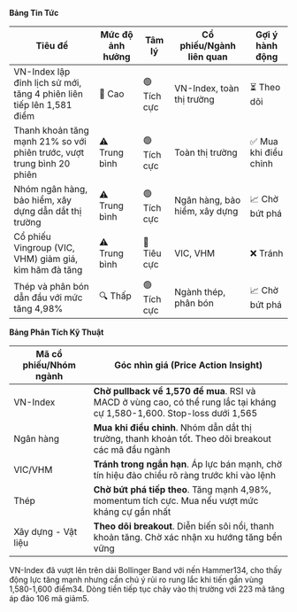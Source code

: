 **Bảng Tin Tức**

| Tiêu đề | Mức độ ảnh hưởng | Tâm lý | Cổ phiếu/Ngành liên quan | Gợi ý hành động |
|---------|------------------|---------|-------------------------|-----------------|
| VN-Index lập đỉnh lịch sử mới, tăng 4 phiên liên tiếp lên 1,581 điểm | 🚨 Cao | 🟢 Tích cực | VN-Index, toàn thị trường | ⏳ Theo dõi |
| Thanh khoản tăng mạnh 21% so với phiên trước, vượt trung bình 20 phiên | ⚠️ Trung bình | 🟢 Tích cực | Toàn thị trường | ✅ Mua khi điều chỉnh |
| Nhóm ngân hàng, bảo hiểm, xây dựng dẫn dắt thị trường | ⚠️ Trung bình | 🟢 Tích cực | Ngân hàng, bảo hiểm, xây dựng | 📈 Chờ bứt phá |
| Cổ phiếu Vingroup (VIC, VHM) giảm giá, kìm hãm đà tăng | ⚠️ Trung bình | 🔴 Tiêu cực | VIC, VHM | ❌ Tránh |
| Thép và phân bón dẫn đầu với mức tăng 4,98% | 🔍 Thấp | 🟢 Tích cực | Ngành thép, phân bón | 📈 Chờ bứt phá |

**Bảng Phân Tích Kỹ Thuật**

| Mã cổ phiếu/Nhóm ngành | Góc nhìn giá (Price Action Insight) |
|------------------------|-------------------------------------|
| VN-Index | **Chờ pullback về 1,570 để mua**. RSI và MACD ở vùng cao, có thể rung lắc tại kháng cự 1,580-1,600. Stop-loss dưới 1,565 |
| Ngân hàng | **Mua khi điều chỉnh**. Nhóm dẫn dắt thị trường, thanh khoản tốt. Theo dõi breakout các mã đầu ngành |
| VIC/VHM | **Tránh trong ngắn hạn**. Áp lực bán mạnh, chờ tín hiệu đảo chiều rõ ràng trước khi vào lệnh |
| Thép | **Chờ bứt phá tiếp theo**. Tăng mạnh 4,98%, momentum tích cực. Mua nếu vượt mức kháng cự gần nhất |
| Xây dựng - Vật liệu | **Theo dõi breakout**. Diễn biến sôi nổi, thanh khoản tăng. Chờ xác nhận xu hướng tăng bền vững |

VN-Index đã vượt lên trên dải Bollinger Band với nến Hammer134, cho thấy động lực tăng mạnh nhưng cần chú ý rủi ro rung lắc khi tiến gần vùng 1,580-1,600 điểm34. Dòng tiền tiếp tục chảy vào thị trường với 223 mã tăng áp đảo 106 mã giảm5.